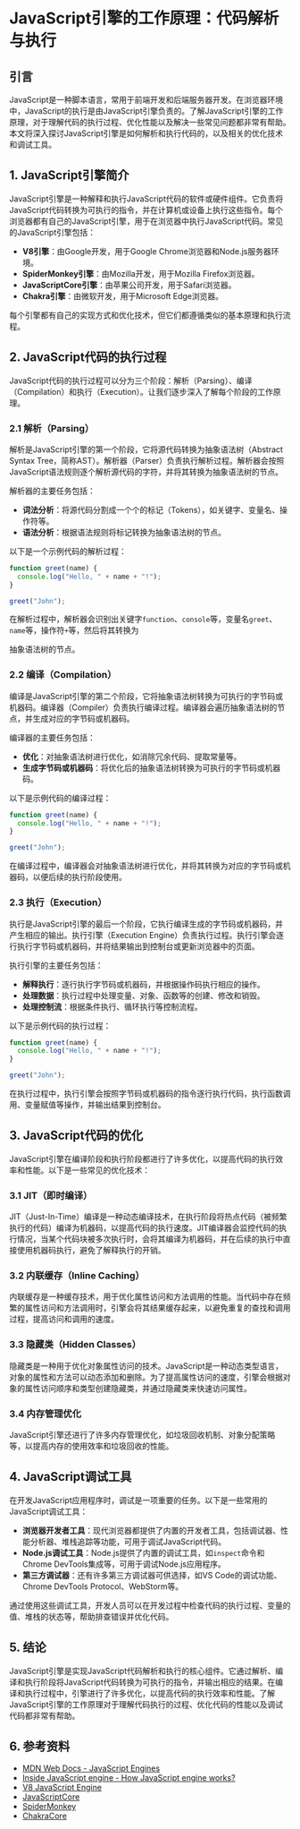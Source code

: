 # JavaScript引擎的工作原理：代码解析与执行

## 引言

JavaScript是一种脚本语言，常用于前端开发和后端服务器开发。在浏览器环境中，JavaScript的执行是由JavaScript引擎负责的。了解JavaScript引擎的工作原理，对于理解代码的执行过程、优化性能以及解决一些常见问题都非常有帮助。本文将深入探讨JavaScript引擎是如何解析和执行代码的，以及相关的优化技术和调试工具。

## 1. JavaScript引擎简介

JavaScript引擎是一种解释和执行JavaScript代码的软件或硬件组件。它负责将JavaScript代码转换为可执行的指令，并在计算机或设备上执行这些指令。每个浏览器都有自己的JavaScript引擎，用于在浏览器中执行JavaScript代码。常见的JavaScript引擎包括：

- **V8引擎**：由Google开发，用于Google Chrome浏览器和Node.js服务器环境。
- **SpiderMonkey引擎**：由Mozilla开发，用于Mozilla Firefox浏览器。
- **JavaScriptCore引擎**：由苹果公司开发，用于Safari浏览器。
- **Chakra引擎**：由微软开发，用于Microsoft Edge浏览器。

每个引擎都有自己的实现方式和优化技术，但它们都遵循类似的基本原理和执行流程。

## 2. JavaScript代码的执行过程

JavaScript代码的执行过程可以分为三个阶段：解析（Parsing）、编译（Compilation）和执行（Execution）。让我们逐步深入了解每个阶段的工作原理。

### 2.1 解析（Parsing）

解析是JavaScript引擎的第一个阶段，它将源代码转换为抽象语法树（Abstract Syntax Tree，简称AST）。解析器（Parser）负责执行解析过程。解析器会按照JavaScript语法规则逐个解析源代码的字符，并将其转换为抽象语法树的节点。

解析器的主要任务包括：

- **词法分析**：将源代码分割成一个个的标记（Tokens），如关键字、变量名、操作符等。
- **语法分析**：根据语法规则将标记转换为抽象语法树的节点。

以下是一个示例代码的解析过程：

```javascript
function greet(name) {
  console.log("Hello, " + name + "!");
}

greet("John");
```

在解析过程中，解析器会识别出关键字`function`、`console`等，变量名`greet`、`name`等，操作符`+`等，然后将其转换为

抽象语法树的节点。

### 2.2 编译（Compilation）

编译是JavaScript引擎的第二个阶段，它将抽象语法树转换为可执行的字节码或机器码。编译器（Compiler）负责执行编译过程。编译器会遍历抽象语法树的节点，并生成对应的字节码或机器码。

编译器的主要任务包括：

- **优化**：对抽象语法树进行优化，如消除冗余代码、提取常量等。
- **生成字节码或机器码**：将优化后的抽象语法树转换为可执行的字节码或机器码。

以下是示例代码的编译过程：

```javascript
function greet(name) {
  console.log("Hello, " + name + "!");
}

greet("John");
```

在编译过程中，编译器会对抽象语法树进行优化，并将其转换为对应的字节码或机器码，以便后续的执行阶段使用。

### 2.3 执行（Execution）

执行是JavaScript引擎的最后一个阶段，它执行编译生成的字节码或机器码，并产生相应的输出。执行引擎（Execution Engine）负责执行过程。执行引擎会逐行执行字节码或机器码，并将结果输出到控制台或更新浏览器中的页面。

执行引擎的主要任务包括：

- **解释执行**：逐行执行字节码或机器码，并根据操作码执行相应的操作。
- **处理数据**：执行过程中处理变量、对象、函数等的创建、修改和销毁。
- **处理控制流**：根据条件执行、循环执行等控制流程。

以下是示例代码的执行过程：

```javascript
function greet(name) {
  console.log("Hello, " + name + "!");
}

greet("John");
```

在执行过程中，执行引擎会按照字节码或机器码的指令逐行执行代码，执行函数调用、变量赋值等操作，并输出结果到控制台。

## 3. JavaScript代码的优化

JavaScript引擎在编译阶段和执行阶段都进行了许多优化，以提高代码的执行效率和性能。以下是一些常见的优化技术：

### 3.1 JIT（即时编译）

JIT（Just-In-Time）编译是一种动态编译技术，在执行阶段将热点代码（被频繁执行的代码）编译为机器码，以提高代码的执行速度。JIT编译器会监控代码的执行情况，当某个代码块被多次执行时，会将其编译为机器码，并在后续的执行中直接使用机器码执行，避免了解释执行的开销。

### 3.2 内联缓存（Inline Caching）

内联缓存是一种缓存技术，用于优化属性访问和方法调用的性能。当代码中存在频繁的属性访问和方法调用时，引擎会将其结果缓存起来，以避免重复的查找和调用过程，提高访问和调用的速度。

### 3.3 隐藏类（Hidden Classes）

隐藏类是一种用于优化对象属性访问的技术。JavaScript是一种动态类型语言，对象的属性和方法可以动态添加和删除。为了提高属性访问的速度，引擎会根据对象的属性访问顺序和类型创建隐藏类，并通过隐藏类来快速访问属性。

### 3.4 内存管理优化

JavaScript引擎还进行了许多内存管理优化，如垃圾回收机制、对象分配策略等，以提高内存的使用效率和垃圾回收的性能。

## 4. JavaScript调试工具

在开发JavaScript应用程序时，调试是一项重要的任务。以下是一些常用的JavaScript调试工具：

- **浏览器开发者工具**：现代浏览器都提供了内置的开发者工具，包括调试器、性能分析器、堆栈追踪等功能，可用于调试JavaScript代码。
- **Node.js调试工具**：Node.js提供了内置的调试工具，如`inspect`命令和Chrome DevTools集成等，可用于调试Node.js应用程序。
- **第三方调试器**：还有许多第三方调试器可供选择，如VS Code的调试功能、Chrome DevTools Protocol、WebStorm等。

通过使用这些调试工具，开发人员可以在开发过程中检查代码的执行过程、变量的值、堆栈的状态等，帮助排查错误并优化代码。

## 5. 结论

JavaScript引擎是实现JavaScript代码解析和执行的核心组件。它通过解析、编译和执行阶段将JavaScript代码转换为可执行的指令，并输出相应的结果。在编译和执行过程中，引擎进行了许多优化，以提高代码的执行效率和性能。了解JavaScript引擎的工作原理对于理解代码执行的过程、优化代码的性能以及调试代码都非常有帮助。

## 6. 参考资料

- [MDN Web Docs - JavaScript Engines](https://developer.mozilla.org/en-US/docs/Mozilla/Projects/SpiderMonkey/Introduction_to_the_JavaScript_shell#JavaScript_engines)
- [Inside JavaScript engine - How JavaScript engine works?](https://blog.sessionstack.com/how-does-javascript-actually-work-part-1-b0bacc073cf)
- [V8 JavaScript Engine](https://v8.dev/)
- [JavaScriptCore](https://webkit.org/JavaScriptCore)
- [SpiderMonkey](https://developer.mozilla.org/en-US/docs/Mozilla/Projects/SpiderMonkey)
- [ChakraCore](https://github.com/Microsoft/ChakraCore)